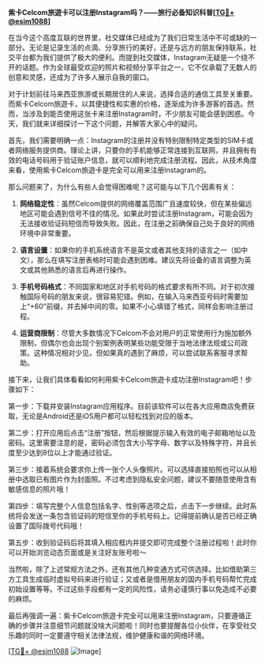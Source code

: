 **紫卡Celcom旅遊卡可以注册Instagram吗？——旅行必备知识科普[[TG💪+ @esim1088](https://t.me/s/esim1088)]**

在当今这个高度互联的世界里，社交媒体已经成为了我们日常生活中不可或缺的一部分。无论是记录生活的点滴、分享旅行的美好，还是与远方的朋友保持联系，社交平台都为我们提供了极大的便利。而提到社交媒体，Instagram无疑是一个绕不开的话题。作为全球最受欢迎的照片和视频分享平台之一，它不仅承载了无数人的创意和灵感，还成为了许多人展示自我的窗口。

对于计划前往马来西亚旅游或长期居住的人来说，选择合适的通信工具至关重要。而紫卡Celcom旅遊卡，以其便捷性和实惠的价格，逐渐成为许多游客的首选。然而，当涉及到能否使用这张卡来注册Instagram时，不少朋友可能会感到困惑。今天，我们就来详细探讨一下这个问题，并解答大家心中的疑问。

首先，我们需要明确一点：Instagram的注册并没有特别限制特定类型的SIM卡或者网络服务提供商。理论上讲，只要你的手机能够正常连接到互联网，并且拥有有效的电话号码用于验证账户信息，就可以顺利地完成注册流程。因此，从技术角度来看，使用紫卡Celcom旅遊卡是完全可以用来注册Instagram的。

那么问题来了，为什么有些人会觉得困难呢？这可能与以下几个因素有关：

1. **网络稳定性**：虽然Celcom提供的网络覆盖范围广且速度较快，但在某些偏远地区可能会遇到信号不佳的情况。如果此时尝试注册Instagram，可能会因为无法接收验证码短信而导致失败。因此，在注册之前确保自己处于良好的网络环境中非常重要。
   
2. **语言设置**：如果你的手机系统语言不是英文或者其他支持的语言之一（如中文），那么在填写注册表格时可能会遇到困难。建议先将设备的语言调整为英文或其他熟悉的语言后再进行操作。

3. **手机号码格式**：不同国家和地区对手机号码的格式要求有所不同。对于初次接触国际号码的朋友来说，很容易犯错。例如，在输入马来西亚号码时需要加上“+60”前缀，并去掉中间的零。如果不小心填错了格式，同样会影响注册过程。

4. **运营商限制**：尽管大多数情况下Celcom不会对用户的正常使用行为施加额外限制，但偶尔也会出现个别案例表明某些功能受限于当地法律法规或公司政策。这种情况相对少见，但如果真的遇到了麻烦，可以尝试联系客服寻求帮助。

接下来，让我们具体看看如何利用紫卡Celcom旅遊卡成功注册Instagram吧！步骤如下：

第一步：下载并安装Instagram应用程序。目前该软件可以在各大应用商店免费获取，无论是Android还是iOS用户都可以轻松找到对应的版本。

第二步：打开应用后点击“注册”按钮，然后根据提示输入有效的电子邮箱地址以及密码。这里需要注意的是，密码必须包含大小写字母、数字以及特殊字符，并且长度至少达到8位以上才能通过验证。

第三步：接着系统会要求你上传一张个人头像照片。可以选择直接拍照也可以从相册中选取已有图片作为封面照。不过考虑到隐私安全问题，建议不要随意使用含有敏感信息的照片哦！

第四步：填写完整个人信息包括名字、性别等选项之后，点击下一步继续。此时系统将会发送一条包含验证码的短信至你的手机号码上。记得提前确认是否已经正确设置了国际拨号代码哦！

第五步：收到验证码后将其填入相应框内并提交即可完成整个注册过程啦！此时你可以开始浏览动态页面或是关注好友账号啦～

当然啦，除了上述常规方法之外，还有其他几种变通方式可供选择。比如借助第三方工具生成临时虚拟号码来进行验证；又或者是借用朋友的国内手机号码帮忙完成初始设置等等。不过这些手段都有一定的风险性，请务必谨慎行事以免造成不必要的麻烦。

最后再强调一遍：紫卡Celcom旅遊卡完全可以用来注册Instagram，只要遵循正确的步骤并注意细节问题就没啥大问题啦！同时也要提醒各位小伙伴，在享受社交乐趣的同时一定要遵守相关法律法规，维护健康和谐的网络环境。

[[TG💪+ @esim1088](https://t.me/s/esim1088) ![Image](https://i.postimg.cc/4NQfJmqS/Snipaste-2025-05-13-00-14-12.png)]